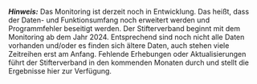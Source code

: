 ***Hinweis:*** Das Monitoring ist derzeit noch in Entwicklung. Das heißt, dass der Daten- und Funktionsumfang noch erweitert werden und Programmfehler beseitigt werden. Der Stifterverband beginnt mit dem Monitoring ab dem Jahr 2024. Entsprechend sind noch nicht alle Daten vorhanden und/oder es finden sich ältere Daten, auch stehen viele Zeitreihen erst am Anfang. Fehlende Erhebungen oder Aktualisierungen führt der Stifterverband in den kommenden Monaten durch und stellt die Ergebnisse hier zur Verfügung.
